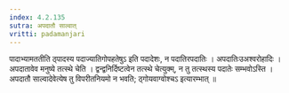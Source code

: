 ```yaml
---
index: 4.2.135
sutra: अपदातौ साल्वात्‌
vritti: padamanjari
---
```


 पादाभ्यामततीति ठ्पादस्य पदाज्यातिगोपहतेषुऽ इति पदादेशः, न पदातिरपदातिः । अपदातिःउअश्वरोहादिः । अपदातावेव मनुष्ये तत्स्थे चेति । द्वन्द्वनिर्दिष्टत्वेन तत्स्थे चेत्युक्म्, न तु तत्स्थस्य पदातेः सम्भवोऽस्ति । अपदातौ साल्वादेवेत्येष तु विपरीतनियमो न भवति; ठ्गोयवाग्वोश्चऽ इत्यारम्भात् ॥